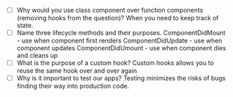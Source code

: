 - [ ] Why would you use class component over function components (removing hooks from the question)?
When you need to keep track of state.
- [ ] Name three lifecycle methods and their purposes.
ComponentDidMount - use when component first renders
ComponentDidUpdate - use when component updates
ComponentDidUmount - use when component dies and cleans up
- [ ] What is the purpose of a custom hook?
Custom hooks allows you to reuse the same hook over and over again
- [ ] Why is it important to test our apps?
Testing minimizes the risks of bugs finding their way into production code.